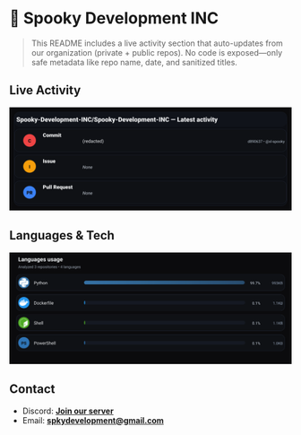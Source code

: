 # 👻 Spooky Development INC

> This README includes a live activity section that auto-updates from our organization (private + public repos). No code is exposed—only safe metadata like repo name, date, and sanitized titles.

## Live Activity
![Repo Snapshot](./assets/repo-snapshot.svg?v=b287f73c07)

## Languages & Tech
![Languages Usage](./assets/languages.svg?v=3de2d1acc6)

## Contact
- Discord: **[Join our server](https://discord.gg/XYspZgEEJb)**
- Email: **spkydevelopment@gmail.com**
